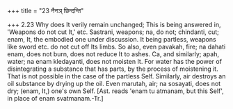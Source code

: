 +++
title = "23 नैनञ् छिन्दन्ति"

+++
2.23 Why does It verily remain unchanged; This is being answered in,
'Weapons do not cut It,' etc. Sastrani, weapons; na, do not; chindanti,
cut; enam, It, the embodied one under discussion. It being partless,
weapons like sword etc. do not cut off Its limbs. So also, even pavakah,
fire; na dahati enam, does not burn, does not reduce It to ashes. Ca,
and similarly; apah, water; na enam kledayanti, does not moisten It. For
water has the power of disintegrating a substance that has parts, by the
process of moistening it. That is not possible in the case of the
partless Self. Similarly, air destroys an oil substance by drying up the
oil. Even marutah, air; na sosayati, does not dry; (enam, It,) one's own
Self. \[Ast. reads 'enam tu atmanam, but this Self', in place of enam
svatmanam.-Tr.\]
